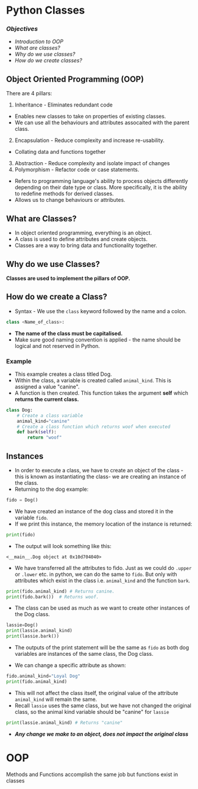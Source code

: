# Python Classes 
### *Objectives*
* *Introduction to OOP*
* *What are classes?*
* *Why do we use classes?*
* *How do we create classes?*

## Object Oriented Programming (OOP)
There are 4 pillars:
1. Inheritance - Eliminates redundant code
  * Enables new classes to take on properties of existing classes.
  * We can use all the behaviours and attributes assocaited with the parent class. 
2. Encapsulation - Reduce complexity and increase re-usability.
  * Collating data and functions together 
3. Abstraction - Reduce complexity and isolate impact of changes 
4. Polymorphism - Refactor code or case statements.
  * Refers to programming language's ability to process objects differently depending on their date type or class. More specifically, it is the ability to redefine methods for derived classes.
  * Allows us to change behaviours or attributes.

## What are Classes?
* In object oriented programming, everything is an object. 
* A class is used to define attributes and create objects. 
* Classes are a way to bring data and functionality together.

## Why do we use Classes?
**Classes are used to implement the pillars of OOP.**

## How do we create a Class?
* Syntax - We use the ```class``` keyword followed by the name and a colon.
```python 
class <Name_of_class>:
```
* **The name of the class must be capitalised.**
* Make sure good naming convention is applied - the name should be logical and not reserved in Python.

### Example
* This example creates a class titled Dog. 
* Within the class, a variable is created called ```animal_kind```. This is assigned a value "canine". 
* A function is then created. This function takes the argument **self** which **returns the current class.** 
```python
class Dog:
    # Create a class variable
    animal_kind="canine" 
    # Create a class function which returns woof when executed
    def bark(self):
        return "woof"
```

## Instances 
* In order to execute a class, we have to create an object of the class - this is known as instantiating the class- we are creating an instance of the class.
* Returning to the dog example:
```python
fido = Dog() 
```
* We have created an instance of the dog class and stored it in the variable ```fido```.
* If we print this instance, the memory location of the instance is returned:
```python
print(fido)
```
* The output will look something like this:
```
<__main__.Dog object at 0x10d704040>
``` 

* We have transferred all the attributes to fido. Just as we could do ```.upper``` or ```.lower``` etc. in python, we can do the same to ```fido```. But only with attributes which exist in the class i.e. ```animal_kind``` and the function ```bark```.
```python
print(fido.animal_kind) # Returns canine.
print(fido.bark())  # Returns woof.
```
* The class can be used as much as we want to create other instances of the Dog class. 
```python
lassie=Dog()
print(lassie.animal_kind)
print(lassie.bark())
```
* The outputs of the print statement will be the same as ```fido``` as both dog variables are instances of the same class, the Dog class.

* We can change a specific attribute as shown:
```python
fido.animal_kind="Loyal Dog"
print(fido.animal_kind)
```
* This will not affect the class itself, the original value of the attribute ```animal_kind``` will remain the same.
* Recall ```lassie``` uses the same class, but we have not changed the original class, so the animal kind variable should be "canine" for ```lassie```
```python
print(lassie.animal_kind) # Returns "canine"
```
* ***Any change we make to an object, does not impact the original class***

# OOP 
Methods and Functions accomplish the same job but functions exist in classes 


